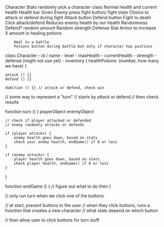 Character Stats
    randomly pick a character class
    Normal health and current health 
    Health bar 
    Given Enemy 
    press fight button/ fight state
    Choice to attack or defend during fight 
        Attack button
        Defend button
    Fight to death 
    Click attack/defend
        Reduces enemy health by our health 
        Randomness 
        Defend? random amount
        Random strength 
    Defense Stat
        Armor to increase 
    X amount in healing potions
    
        Heal in a battle
        Potions button during battle but only if character has postions
    

class Character
    - id / name
    - level
    - maxHealth
    - currentHealth
    - strength
    - defense (might not use yet)
    - inventory {
        healthPotions: (number, how many we have)
    }

    attack () {}
    defend () {}

    doAction () {} // attack or defend, check win

// some way to represent a "turn"
// starts by attack or defend
// then check results

function turn () {
    playerObject
    enemyObject

    // check if player attacked or defended
    // enemy randomly attacks or defends

    if (player attacks) {
        enemy health goes down, based on stats
        check your enemy health, endGame() if 0 or less
    }

    if (enemy attacks) {
        player health goes down, based on stats
        check player health, endGame() if 0 or less
    }
}

function endGame () {
    // figure out what to do then
}

// only run turn when we click one of the buttons

// at start, present buttons to the user
// when they click buttons, runs a function that creates a new character
// what stats depend on which button

// then allow user to click buttons for turn stuff